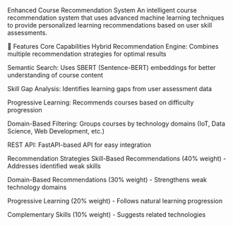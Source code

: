 Enhanced Course Recommendation System
An intelligent course recommendation system that uses advanced machine learning techniques to provide personalized learning recommendations based on user skill assessments.

🚀 Features
Core Capabilities
Hybrid Recommendation Engine: Combines multiple recommendation strategies for optimal results

Semantic Search: Uses SBERT (Sentence-BERT) embeddings for better understanding of course content

Skill Gap Analysis: Identifies learning gaps from user assessment data

Progressive Learning: Recommends courses based on difficulty progression

Domain-Based Filtering: Groups courses by technology domains (IoT, Data Science, Web Development, etc.)

REST API: FastAPI-based API for easy integration

Recommendation Strategies
Skill-Based Recommendations (40% weight) - Addresses identified weak skills

Domain-Based Recommendations (30% weight) - Strengthens weak technology domains

Progressive Learning (20% weight) - Follows natural learning progression

Complementary Skills (10% weight) - Suggests related technologies